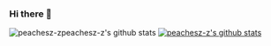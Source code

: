 ### Hi there 👋

![peachesz-zpeachesz-z's github stats](https://github-readme-stats.vercel.app/api?username=peachesz-zID&show_icons=true)
[![peachesz-z's github stats](https://github-readme-stats.vercel.app/api/top-langs/?username=peachesz-zID&show_icons=true&hide_border=true&title_color=004386&icon_color=004386&layout=compact)](https://github.com/peachesz-z)

<!--
**peachsz-z/peachsz-z** is a ✨ _special_ ✨ repository because its `README.md` (this file) appears on your GitHub profile.

Here are some ideas to get you started:

- 🔭 I’m currently working on ...
- 🌱 I’m currently learning ...
- 👯 I’m looking to collaborate on ...
- 🤔 I’m looking for help with ...
- 💬 Ask me about ...
- 📫 How to reach me: ...
- 😄 Pronouns: ...
- ⚡ Fun fact: ...
-->
